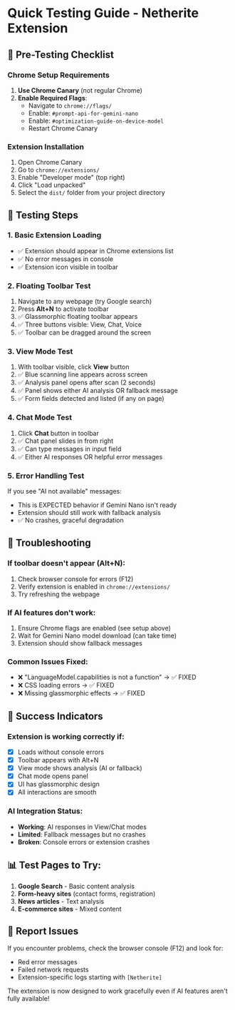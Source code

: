 # Quick Testing Guide - Netherite Extension

## 🎯 Pre-Testing Checklist

### Chrome Setup Requirements
1. **Use Chrome Canary** (not regular Chrome)
2. **Enable Required Flags**:
   - Navigate to `chrome://flags/`
   - Enable: `#prompt-api-for-gemini-nano`
   - Enable: `#optimization-guide-on-device-model`
   - Restart Chrome Canary

### Extension Installation
1. Open Chrome Canary
2. Go to `chrome://extensions/`
3. Enable "Developer mode" (top right)
4. Click "Load unpacked"
5. Select the `dist/` folder from your project directory

## 🧪 Testing Steps

### 1. Basic Extension Loading
- ✅ Extension should appear in Chrome extensions list
- ✅ No error messages in console
- ✅ Extension icon visible in toolbar

### 2. Floating Toolbar Test
1. Navigate to any webpage (try Google search)
2. Press **Alt+N** to activate toolbar
3. ✅ Glassmorphic floating toolbar appears
4. ✅ Three buttons visible: View, Chat, Voice
5. ✅ Toolbar can be dragged around the screen

### 3. View Mode Test
1. With toolbar visible, click **View** button
2. ✅ Blue scanning line appears across screen
3. ✅ Analysis panel opens after scan (2 seconds)
4. ✅ Panel shows either AI analysis OR fallback message
5. ✅ Form fields detected and listed (if any on page)

### 4. Chat Mode Test
1. Click **Chat** button in toolbar
2. ✅ Chat panel slides in from right
3. ✅ Can type messages in input field
4. ✅ Either AI responses OR helpful error messages

### 5. Error Handling Test
If you see "AI not available" messages:
- This is EXPECTED behavior if Gemini Nano isn't ready
- Extension should still work with fallback analysis
- ✅ No crashes, graceful degradation

## 🔧 Troubleshooting

### If toolbar doesn't appear (Alt+N):
1. Check browser console for errors (F12)
2. Verify extension is enabled in `chrome://extensions/`
3. Try refreshing the webpage

### If AI features don't work:
1. Ensure Chrome flags are enabled (see setup above)
2. Wait for Gemini Nano model download (can take time)
3. Extension should show fallback messages

### Common Issues Fixed:
- ❌ "LanguageModel.capabilities is not a function" → ✅ FIXED
- ❌ CSS loading errors → ✅ FIXED
- ❌ Missing glassmorphic effects → ✅ FIXED

## 🎉 Success Indicators

### Extension is working correctly if:
- [x] Loads without console errors
- [x] Toolbar appears with Alt+N
- [x] View mode shows analysis (AI or fallback)
- [x] Chat mode opens panel
- [x] UI has glassmorphic design
- [x] All interactions are smooth

### AI Integration Status:
- **Working**: AI responses in View/Chat modes
- **Limited**: Fallback messages but no crashes
- **Broken**: Console errors or extension crashes

## 📊 Test Pages to Try:

1. **Google Search** - Basic content analysis
2. **Form-heavy sites** (contact forms, registration)
3. **News articles** - Text analysis
4. **E-commerce sites** - Mixed content

## 🐛 Report Issues

If you encounter problems, check the browser console (F12) and look for:
- Red error messages
- Failed network requests
- Extension-specific logs starting with `[Netherite]`

The extension is now designed to work gracefully even if AI features aren't fully available!